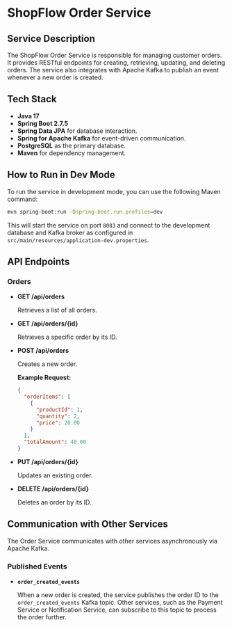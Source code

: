 # ShopFlow Order Service

## Service Description

The ShopFlow Order Service is responsible for managing customer orders. It provides RESTful endpoints for creating, retrieving, updating, and deleting orders. The service also integrates with Apache Kafka to publish an event whenever a new order is created.

## Tech Stack

- **Java 17**
- **Spring Boot 2.7.5**
- **Spring Data JPA** for database interaction.
- **Spring for Apache Kafka** for event-driven communication.
- **PostgreSQL** as the primary database.
- **Maven** for dependency management.

## How to Run in Dev Mode

To run the service in development mode, you can use the following Maven command:

```bash
mvn spring-boot:run -Dspring-boot.run.profiles=dev
```

This will start the service on port `8083` and connect to the development database and Kafka broker as configured in `src/main/resources/application-dev.properties`.

## API Endpoints

### Orders

- **GET /api/orders**

  Retrieves a list of all orders.

- **GET /api/orders/{id}**

  Retrieves a specific order by its ID.

- **POST /api/orders**

  Creates a new order.

  **Example Request:**

  ```json
  {
    "orderItems": [
      {
        "productId": 1,
        "quantity": 2,
        "price": 20.00
      }
    ],
    "totalAmount": 40.00
  }
  ```

- **PUT /api/orders/{id}**

  Updates an existing order.

- **DELETE /api/orders/{id}**

  Deletes an order by its ID.

## Communication with Other Services

The Order Service communicates with other services asynchronously via Apache Kafka.

### Published Events

- **`order_created_events`**

  When a new order is created, the service publishes the order ID to the `order_created_events` Kafka topic. Other services, such as the Payment Service or Notification Service, can subscribe to this topic to process the order further.
